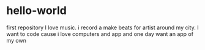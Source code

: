 # hello-world
first repository
I love music. i record a make beats for artist around my city. I want to code cause i love computers and app and one day want an app of my own 
